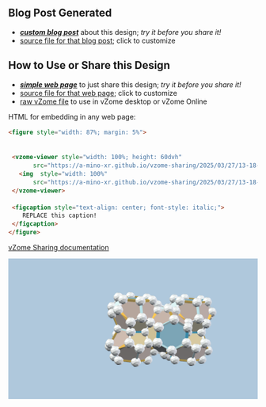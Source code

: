 
## Blog Post Generated

 - [***custom blog post***](<https://a-mino-xr.github.io/vzome-sharing/2025/03/27/Ten-of-diamonds-decahedron-13-18-22.html>) about this design; *try it before you share it!*
 - [source file for that blog post](<https://github.com/a-mino-xr/vzome-sharing/edit/main/_posts/2025-03-27-Ten-of-diamonds-decahedron-13-18-22.md>); click to customize
 


## How to Use or Share this Design

 - [***simple web page***](<https://a-mino-xr.github.io/vzome-sharing/2025/03/27/13-18-22-Ten-of-diamonds-decahedron/>) to just share this design; *try it before you share it!*
 - [source file for that web page](<https://github.com/a-mino-xr/vzome-sharing/edit/main/2025/03/27/13-18-22-Ten-of-diamonds-decahedron/index.md>); click to customize
 - [raw vZome file](<https://raw.githubusercontent.com/a-mino-xr/vzome-sharing/main/2025/03/27/13-18-22-Ten-of-diamonds-decahedron/Ten-of-diamonds-decahedron.vZome>) to use in vZome desktop or vZome Online
 
 HTML for embedding in any web page:
 ```html
<figure style="width: 87%; margin: 5%">
  
  
  <vzome-viewer style="width: 100%; height: 60dvh" 
        src="https://a-mino-xr.github.io/vzome-sharing/2025/03/27/13-18-22-Ten-of-diamonds-decahedron/Ten-of-diamonds-decahedron.vZome" >
    <img  style="width: 100%"
        src="https://a-mino-xr.github.io/vzome-sharing/2025/03/27/13-18-22-Ten-of-diamonds-decahedron/Ten-of-diamonds-decahedron.png" >
  </vzome-viewer>

  <figcaption style="text-align: center; font-style: italic;">
     REPLACE this caption!
  </figcaption>
</figure>

 ```

[vZome Sharing documentation](https://vzome.github.io/vzome/sharing.html#how-it-works)

![Image](<Ten-of-diamonds-decahedron.png>)

